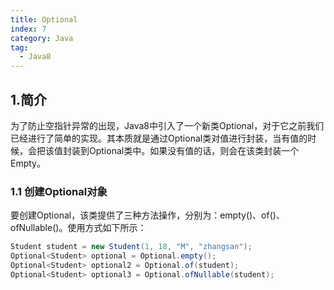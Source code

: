 ```yaml
---
title: Optional
index: 7
category: Java
tag:
  - Java8
---
```




## 1.简介

为了防止空指针异常的出现，Java8中引入了一个新类Optional，对于它之前我们已经进行了简单的实现。其本质就是通过Optional类对值进行封装，当有值的时候，会把该值封装到Optional类中。如果没有值的话，则会在该类封装一个Empty。

### 1.1 创建Optional对象

要创建Optional，该类提供了三种方法操作，分别为：empty()、of()、ofNullable()。使用方式如下所示：

```java
Student student = new Student(1, 18, "M", "zhangsan");
Optional<Student> optional = Optional.empty();
Optional<Student> optional2 = Optional.of(student);
Optional<Student> optional3 = Optional.ofNullable(student);
```

